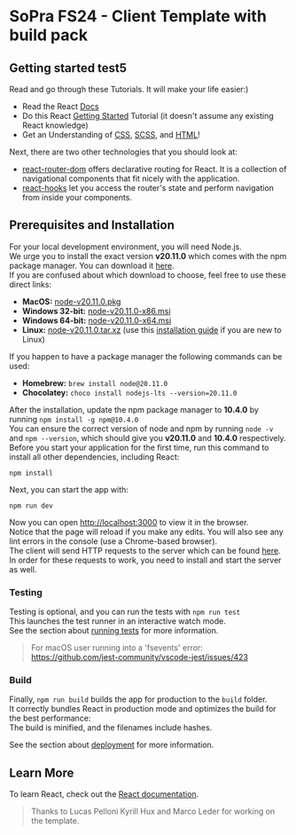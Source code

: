 # SoPra FS24 - Client Template with build pack

## Getting started test5

Read and go through these Tutorials. It will make your life easier:)

- Read the React [Docs](https://react.dev/learn)
- Do this React [Getting Started](https://react.dev/learn/tutorial-tic-tac-toe) Tutorial (it doesn't assume any existing React knowledge)
- Get an Understanding of [CSS](https://www.w3schools.com/Css/), [SCSS](https://sass-lang.com/documentation/syntax), and [HTML](https://www.w3schools.com/html/html_intro.asp)!

Next, there are two other technologies that you should look at:

* [react-router-dom](https://reactrouter.com/en/main/start/concepts) offers declarative routing for React. It is a collection of navigational components that fit nicely with the application. 
* [react-hooks](https://blog.logrocket.com/using-hooks-react-router/) let you access the router's state and perform navigation from inside your components.

## Prerequisites and Installation
For your local development environment, you will need Node.js.\
We urge you to install the exact version **v20.11.0** which comes with the npm package manager. You can download it [here](https://nodejs.org/download/release/v20.11.0/).\
If you are confused about which download to choose, feel free to use these direct links:

- **MacOS:** [node-v20.11.0.pkg](https://nodejs.org/download/release/v20.11.0/node-v20.11.0.pkg)
- **Windows 32-bit:** [node-v20.11.0-x86.msi](https://nodejs.org/download/release/v20.11.0/node-v20.11.0-x86.msi)
- **Windows 64-bit:** [node-v20.11.0-x64.msi](https://nodejs.org/download/release/v20.11.0/node-v20.11.0-x64.msi)
- **Linux:** [node-v20.11.0.tar.xz](https://nodejs.org/dist/v20.11.0/node-v20.11.0.tar.xz) (use this [installation guide](https://medium.com/@tgmarinho/how-to-install-node-js-via-binary-archive-on-linux-ab9bbe1dd0c2) if you are new to Linux)

If you happen to have a package manager the following commands can be used:

- **Homebrew:** `brew install node@20.11.0`
- **Chocolatey:** `choco install nodejs-lts --version=20.11.0`

After the installation, update the npm package manager to **10.4.0** by running ```npm install -g npm@10.4.0```\
You can ensure the correct version of node and npm by running ```node -v``` and ```npm --version```, which should give you **v20.11.0** and **10.4.0** respectively.\
Before you start your application for the first time, run this command to install all other dependencies, including React:

```npm install```

Next, you can start the app with:

```npm run dev```

Now you can open [http://localhost:3000](http://localhost:3000) to view it in the browser.\
Notice that the page will reload if you make any edits. You will also see any lint errors in the console (use a Chrome-based browser).\
The client will send HTTP requests to the server which can be found [here](https://github.com/HASEL-UZH/sopra-fs24-template-server).\
In order for these requests to work, you need to install and start the server as well.

### Testing
Testing is optional, and you can run the tests with `npm run test`\
This launches the test runner in an interactive watch mode.\
See the section about [running tests](https://facebook.github.io/create-react-app/docs/running-tests) for more information.

> For macOS user running into a 'fsevents' error: https://github.com/jest-community/vscode-jest/issues/423

### Build
Finally, `npm run build` builds the app for production to the `build` folder.<br>
It correctly bundles React in production mode and optimizes the build for the best performance:\
The build is minified, and the filenames include hashes.<br>

See the section about [deployment](https://facebook.github.io/create-react-app/docs/deployment) for more information.

## Learn More

To learn React, check out the [React documentation](https://react.dev/).


> Thanks to Lucas Pelloni Kyrill Hux and Marco Leder for working on the template.
